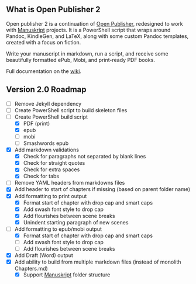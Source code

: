 ## What is Open Publisher 2
Open publisher 2 is a continuation of [Open Publisher](https://github.com/chrisanthropic/Open-Publisher), redesigned to work with [Manuskript](https://github.com/olivierkes/manuskript) projects. It is a PowerShell script that wraps around Pandoc, KindleGen, and LaTeX, along with some custom Pandoc templates, created with a focus on fiction.

Write your manuscript in markdown, run a script, and receive some beautifully formatted ePub, Mobi, and print-ready PDF books.

Full documentation on the [wiki](https://github.com/Blake-Eryx/Open-Publisher2/wiki).

## Version 2.0 Roadmap

- [ ] Remove Jekyll dependency
- [ ] Create PowerShell script to build skeleton files
- [ ] Create PowerShell build script
  - [X] PDF (print)
  - [X] epub
  - [ ] mobi
  - [ ] Smashwords epub
- [X] Add markdown validations
  - [X] Check for paragraphs not separated by blank lines
  - [X] Check for straight quotes
  - [X] Check for extra spaces
  - [X] Check for tabs
- [ ] Remove YAML headers from markdowns files
- [X] Add header to start of chapters if missing (based on parent folder name)
- [X] Add formatting to print output
  - [X] Format start of chapter with drop cap and smart caps
  - [X] Add swash font style to drop cap
  - [X] Add flourishes between scene breaks
  - [X] Unindent starting paragraph of new scenes
- [ ] Add formatting to epub/mobi output
  - [X] Format start of chapter with drop cap and smart caps
  - [ ] Add swash font style to drop cap
  - [ ] Add flourishes between scene breaks
- [X] Add Draft (Word) output
- [X] Add ability to build from multiple markdown files (instead of monolith Chapters.md)
  - [X] Support [Manuskript](https://github.com/olivierkes/manuskript) folder structure
